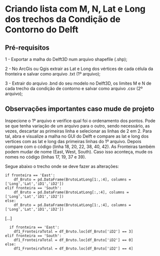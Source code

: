 # Criando lista com M, N, Lat e Long dos trechos da Condição de Contorno do Delft

## Pré-requisitos

1 - Exportar a malha do Delft3D num arquivo shapefile (.shp);

2 - No ArcGis ou Qgis extrair as Lat e Long dos vértices de cada célula da fronteira e salvar como arquivo .txt (1º arquivo);

3 - Extrair do arquivo .bnd do seu modelo no Delft3D, os limites M e N de cada trecho da condição de contorno e salvar como arquivo .csv (2º arquivo);

## Observações importantes caso mude de projeto

Inspecione o 1º arquivo e verifice qual foi o ordenamento dos pontos. Pode se que tenha variação de um arquivo para o outro, sendo necessário, as vezes, descartar 
as primeiras linha e selecionar as linhas de 2 em 2. Para tal, abra e visualize a malha no GUI do Delft e compare as lat e long dos vertices com as lat 
e long das primeiras linhas do 1º arquivo. Depois compare com o código (linha 18, 20, 22, 38, 40, 42).
As Fronteiras também podem mudar de nome (East, West, South). Caso isso aconteça, mude os nomes no código (linhas 17, 19, 37 e 39).

Segue abaixo o trecho onde se deve fazer as alterações:


    if fronteira == 'East':
        df_Bruto = pd.DataFrame(BrutoLatLong[1:,:4], columns = ['Long','Lat','iD1','iD2'])
    elif fronteira == 'South':
        df_Bruto = pd.DataFrame(BrutoLatLong[:,:4], columns = ['Long','Lat','iD1','iD2'])
    else:
        df_Bruto = pd.DataFrame(BrutoLatLong[1:,:4], columns = ['Long','Lat','iD1','iD2'])
  [...]
  
      if fronteira == 'East':
        df1_FronteiraTotal = df_Bruto.loc[df_Bruto['iD2'] == 3]
    elif fronteira == 'South':
        df1_FronteiraTotal = df_Bruto.loc[df_Bruto['iD2'] == 0]
    else:
        df1_FronteiraTotal = df_Bruto.loc[df_Bruto['iD2'] == 4]
 


